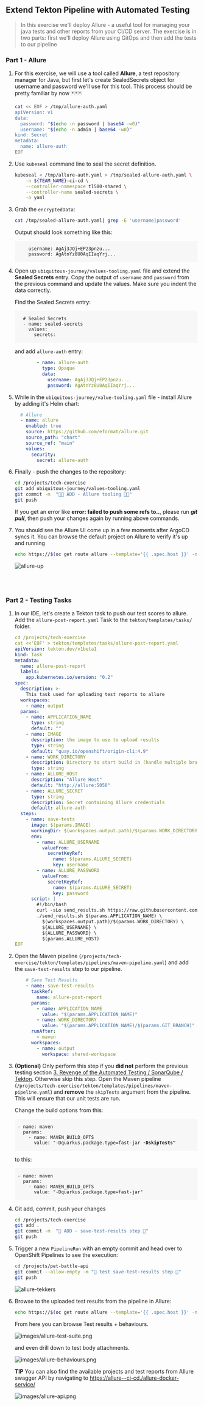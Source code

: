 ## Extend Tekton Pipeline with Automated Testing

> In this exercise we'll deploy Allure - a useful tool for managing your java tests and other reports from your CI/CD server. The exercise is in two parts: first we'll deploy Allure using GitOps and then add the tests to our pipeline

### Part 1 - Allure 

1. For this exercise, we will use a tool called **Allure**, a test repository manager for Java, but first let's create SealedSecrets object for username and password we'll use for this tool. This process should be pretty familiar by now 🃏🃏🃏

    ```bash
    cat << EOF > /tmp/allure-auth.yaml
    apiVersion: v1
    data:
      password: "$(echo -n password | base64 -w0)"
      username: "$(echo -n admin | base64 -w0)"
    kind: Secret
    metadata:
      name: allure-auth
    EOF
    ```

2. Use `kubeseal` command line to seal the secret definition.

    ```bash
    kubeseal < /tmp/allure-auth.yaml > /tmp/sealed-allure-auth.yaml \
        -n ${TEAM_NAME}-ci-cd \
        --controller-namespace tl500-shared \
        --controller-name sealed-secrets \
        -o yaml
    ```

3. Grab the `encryptedData`:

    ```bash
    cat /tmp/sealed-allure-auth.yaml| grep -E 'username|password'
    ```

    Output should look something like this:
    <div class="highlight" style="background: #f7f7f7">
    <pre><code class="language-yaml">
        username: AgAj3JQj+EP23pnzu...
        password: AgAtnYz8U0AqIIaqYrj...
    </code></pre></div>

4. Open up `ubiquitous-journey/values-tooling.yaml` file and extend the **Sealed Secrets** entry. Copy the output of `username` and `password` from the previous command and update the values. Make sure you indent the data correctly.

    Find the Sealed Secrets entry:
    <div class="highlight" style="background: #f7f7f7">
    <pre><code class="language-yaml">
      # Sealed Secrets
      - name: sealed-secrets
        values:
          secrets:
    </code></pre></div>

    and add `allure-auth` entry:

    ```yaml
            - name: allure-auth
              type: Opaque
              data:
                username: AgAj3JQj+EP23pnzu...
                password: AgAtnYz8U0AqIIaqYrj...
    ```

5. While in the `ubiquitous-journey/value-tooling.yaml` file - install Allure by adding it's Helm chart:

    ```yaml
      # Allure
      - name: allure
        enabled: true
        source: https://github.com/eformat/allure.git
        source_path: "chart"
        source_ref: "main"
        values:
          security:
            secret: allure-auth
    ```

6. Finally - push the changes to the repository:

    ```bash
    cd /projects/tech-exercise
    git add ubiquitous-journey/values-tooling.yaml
    git commit -m  "👩‍🏭 ADD - Allure tooling 👩‍🏭"
    git push 
    ```

    <p class="warn">If you get an error like <b>error: failed to push some refs to..</b>, please run <b><i>git pull</i></b>, then push your changes again by running above commands.</p>

7. You should see the Allure UI come up in a few moments after ArgoCD syncs it. You can browse the default project on Allure to verify it's up and running

    ```bash
    echo https://$(oc get route allure --template='{{ .spec.host }}' -n ${TEAM_NAME}-ci-cd)/allure-docker-service/projects/default/reports/latest/index.html
    ```

    ![allure-up](./images/allure-up.png)

</br>
</br>

### Part 2 - Testing Tasks

1. In our IDE, let's create a Tekton task to push our test scores to allure. Add the `allure-post-report.yaml` Task to the `tekton/templates/tasks/` folder.

    ```yaml
    cd /projects/tech-exercise
    cat <<'EOF' > tekton/templates/tasks/allure-post-report.yaml
    apiVersion: tekton.dev/v1beta1
    kind: Task
    metadata:
      name: allure-post-report
      labels:
        app.kubernetes.io/version: "0.2"
    spec:
      description: >-
        This task used for uploading test reports to allure
      workspaces:
        - name: output
      params:
        - name: APPLICATION_NAME
          type: string
          default: ""
        - name: IMAGE
          description: the image to use to upload results
          type: string
          default: "quay.io/openshift/origin-cli:4.9"
        - name: WORK_DIRECTORY
          description: Directory to start build in (handle multiple branches)
          type: string
        - name: ALLURE_HOST
          description: "Allure Host"
          default: "http://allure:5050"
        - name: ALLURE_SECRET
          type: string
          description: Secret containing Allure credentials
          default: allure-auth
      steps:
        - name: save-tests
          image: $(params.IMAGE)
          workingDir: $(workspaces.output.path)/$(params.WORK_DIRECTORY)
          env:
            - name: ALLURE_USERNAME
              valueFrom:
                secretKeyRef:
                  name: $(params.ALLURE_SECRET)
                  key: username
            - name: ALLURE_PASSWORD
              valueFrom:
                secretKeyRef:
                  name: $(params.ALLURE_SECRET)
                  key: password
          script: |
            #!/bin/bash
            curl -sLo send_results.sh https://raw.githubusercontent.com/eformat/allure/main/scripts/send_results.sh && chmod 755 send_results.sh
            ./send_results.sh $(params.APPLICATION_NAME) \
              $(workspaces.output.path)/$(params.WORK_DIRECTORY) \
              ${ALLURE_USERNAME} \
              ${ALLURE_PASSWORD} \
              $(params.ALLURE_HOST)
    EOF
    ```

2. Open the Maven pipeline (`/projects/tech-exercise/tekton/templates/pipelines/maven-pipeline.yaml`) and add the `save-test-results` step to our pipeline.

    ```yaml
        # Save Test Results
        - name: save-test-results
          taskRef:
            name: allure-post-report
          params:
            - name: APPLICATION_NAME
              value: "$(params.APPLICATION_NAME)"
            - name: WORK_DIRECTORY
              value: "$(params.APPLICATION_NAME)/$(params.GIT_BRANCH)"
          runAfter:
            - maven
          workspaces:
            - name: output
              workspace: shared-workspace
    ```

3. **(Optional)** Only perform this step if you **did not** perform the previous testing section [3. Revenge of the Automated Testing / SonarQube / Tekton](1b-tekton.md#extend-tekton-pipeline-with-sonar-scanning). Otherwise skip this step. Open the Maven pipeline (`/projects/tech-exercise/tekton/templates/pipelines/maven-pipeline.yaml`) and **remove** the `skipTests` argument from the pipeline. This will ensure that our unit tests are run.

    Change the build options from this:
    <div class="highlight" style="background: #f7f7f7">
    <pre><code class="language-yaml">
    - name: maven
      params:
        - name: MAVEN_BUILD_OPTS
          value: "-Dquarkus.package.type=fast-jar <strong>-DskipTests"</strong>
    </code></pre></div>
    to this:
    <div class="highlight" style="background: #f7f7f7">
    <pre><code class="language-yaml">
    - name: maven
      params:
        - name: MAVEN_BUILD_OPTS
          value: "-Dquarkus.package.type=fast-jar"
    </code></pre></div>

4. Git add, commit, push your changes

    ```bash
    cd /projects/tech-exercise
    git add .
    git commit -m  "🥽 ADD - save-test-results step 🥽"
    git push 
    ```

5. Trigger a new `PipelineRun` with an empty commit and head over to OpenShift Pipelines to see the execution:

    ```bash
    cd /projects/pet-battle-api
    git commit --allow-empty -m "🧦 test save-test-results step 🧦"
    git push
    ```

    ![allure-tekkers](./images/allure-tekkers.png)

6. Browse to the uploaded test results from the pipeline in Allure:

    ```bash
    echo https://$(oc get route allure --template='{{ .spec.host }}' -n ${TEAM_NAME}-ci-cd)/allure-docker-service/projects/pet-battle-api/reports/latest/index.html
    ```

    From here you can browse Test results + behaviours.

    ![images/allure-test-suite.png](images/allure-test-suite.png)

    and even drill down to test body attachments.

    ![images/allure-behaviours.png](images/allure-behaviours.png)

    <p class="warn"><b>TIP</b> You can also find the available projects and test reports from Allure swagger API by navigating to <span style="color:blue;"><a href="https://allure-<TEAM_NAME>-ci-cd.<CLUSTER_DOMAIN>/allure-docker-service/">https://allure-<TEAM_NAME>-ci-cd.<CLUSTER_DOMAIN>/allure-docker-service/</a></span></p>

    ![images/allure-api.png](images/allure-api.png)
